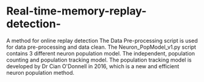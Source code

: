 # Real-time-memory-replay-detection-
A method for online replay detection
The Data Pre-processing script is used for data pre-processing and data clean.
The Neuron_PopModel_v1.py script contains 3 different neuron population model. The independent, population counting and population tracking model.
The population tracking model is developed by Dr Cian O'Donnell in 2016, which is a new and efficient neuron population method. 
